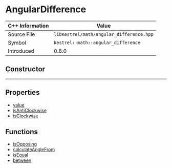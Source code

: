 
# AngularDifference

| C++ Information | Value |
| --- | --- |
| Source File | `libKestrel/math/angular_difference.hpp` |
| Symbol | `kestrel::math::angular_difference` |
| Introduced | 0.8.0 |

## Constructor

---

## Properties

 - [value](value.md)
 - [isAntiClockwise](isAntiClockwise.md)
 - [isClockwise](isClockwise.md)

## Functions

 - [isOpposing](isOpposing.md)
 - [calculateAngleFrom](calculateAngleFrom.md)
 - [isEqual](isEqual.md)
 - [between](between.md)

